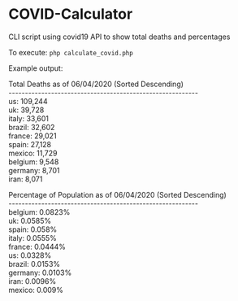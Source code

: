# COVID-Calculator
CLI script using covid19 API to show total deaths and percentages

To execute: 
`php calculate_covid.php`

Example output: 

Total Deaths as of 06/04/2020 (Sorted Descending)<br/>
----------------------------------------------------------<br/>
us: 109,244<br/>
uk: 39,728<br/>
italy: 33,601<br/>
brazil: 32,602<br/>
france: 29,021<br/>
spain: 27,128<br/>
mexico: 11,729<br/>
belgium: 9,548<br/>
germany: 8,701<br/>
iran: 8,071<br/>


Percentage of Population as of 06/04/2020 (Sorted Descending)<br/>
----------------------------------------------------------<br/>
belgium: 0.0823%<br/>
uk: 0.0585%<br/>
spain: 0.058%<br/>
italy: 0.0555%<br/>
france: 0.0444%<br/>
us: 0.0328%<br/>
brazil: 0.0153%<br/>
germany: 0.0103%<br/>
iran: 0.0096%<br/>
mexico: 0.009%<br/>


